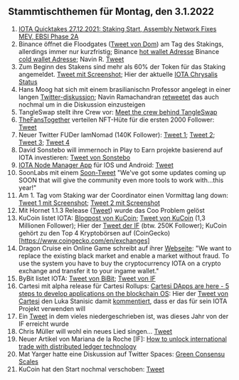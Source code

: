 ## Stammtischthemen für Montag, den 3.1.2022

1. [IOTA Quicktakes 27.12.2021: Staking Start, Assembly Network Fixes MEV, EBSI Phase 2A](https://www.youtube.com/watch?v=nmGmi9TXH7o)
2. Binance öffnet die Floodgates ([Tweet von Dom](https://twitter.com/DomSchiener/status/1475744400085065728?s=20)) am Tag des Stakings, allerdings immer nur kurzfristig; Binance [hot wallet Adresse](https://explorer.iota.org/mainnet/addr/iota1qrp7wn7ag964yh7r6csphg8l47q9ehlpxz8tukhad09x7avjj09s5qunq87)
Binance [cold wallet Adresse](https://explorer.iota.org/mainnet/addr/iota1qrw93e6mpj8s4uxg5rxecs44uw07rc2r0awegvc9k9zdxk38rx9vs7wu9r9); Navin R. [Tweet](https://twitter.com/navinram999/status/1475820411401158660?s=20)
3. Zum Beginn des Stakens sind mehr als 60% der Token für das Staking angemeldet. [Tweet mit Screenshot](https://twitter.com/Vrom14286662/status/1475801963539226626?s=20); Hier der aktuelle [IOTA Chrysalis Status](https://chrysalis.iota.org/status)
4. Hans Moog hat sich mit einem brasilianischn Professor angelegt in einer langen [Twitter-diskussion](https://twitter.com/hus_qy/status/1383766171736961033?s=20); Navin Ramachandran [retweetet](https://twitter.com/navinram999/status/1476301207035596800?s=20) das auch nochmal um in die Diskussion einzusteigen
5. TangleSwap stellt ihre Crew vor: [Meet the crew behind TangleSwap](https://tangleswap.medium.com/meet-the-crew-behind-tangleswap-1d85c21af876)
6. [TheFansTogether](https://twitter.com/TheFansTogether) verteilen NFT-Hüte für die ersten 2000 Follower: [Tweet](https://twitter.com/TheFansTogether/status/1475890927478706177?s=20)
7. Neuer Twitter FUDer IamNomad (140K Follower): [Tweet 1](https://twitter.com/IamNomad/status/1475900242474283009?s=20); [Tweet 2](https://twitter.com/IamNomad/status/1475900443247185930?s=20); [Tweet 3](https://twitter.com/IamNomad/status/1475927519585050636?s=20); [Tweet 4](https://twitter.com/IamNomad/status/1475932866743881728?s=20)
8. David Sonstebo will immernoch in Play to Earn projekte basierend auf IOTA investieren: [Tweet von Sonstebo](https://twitter.com/DavidSonstebo/status/1475915881054154755?s=20)
9. [IOTA Node Manager App](https://iota-node-manager.devster-hh.de/) für IOS und Android: [Tweet](https://twitter.com/marcel_pochert/status/1475850233607299083?s=20)
10. SoonLabs mit einem [Soon-Tweet](https://twitter.com/soon_labs/status/1474329662352359426?s=20) "We've got some updates coming up SOON that will give the community even more tools to work with...this year!"
11. Am 1. Tag vom Staking war der Coordinator einen Vormittag lang down: [Tweet 1 mit Screenshot](https://twitter.com/Vrom14286662/status/1476091583409885187?s=20); [Tweet 2 mit Screenshot](https://twitter.com/IOTA_crypto/status/1476101564230209543?s=20)
12. Mit Hornet 1.1.3 Release ([Tweet](https://twitter.com/GoHornet/status/1476148078411272192?s=20)) wurde das Coo Problem gelöst
13. KuCoin listet IOTA: [Blogpost von KuCoin](https://www.kucoin.com/news/en-iota-iota-gets-listed-on-kucoin); [Tweet von KuCoin](https://twitter.com/kucoincom/status/1476128357565837315?s=20) (1,3 Millionen Follower); Hier der [Tweet der IF](https://twitter.com/iota/status/1476171394656444419?s=20) (btw. 250K Follower); KuCoin gehört zu den Top 4 Kryptobörsen auf (CoinGecko)[https://www.coingecko.com/en/exchanges]
14. Dragon Cruise ein Online Game schreibt auf ihrer [Webseite](https://dragon-crusade.one/): "We want to replace the existing black market and enable a market without fraud. To use the system you have to buy the cryptocurrency IOTA on a crypto exchange and transfer it to your ingame wallet."
15. ByBit listet IOTA: [Tweet von BiBit](https://twitter.com/Bybit_Official/status/1476180714332827652?s=20); [Tweet von IF](https://twitter.com/iota/status/1476235719316320256?s=20)
16. Cartesi mit alpha release für Cartesi Rollups: [Cartesi DApps are here - 5 steps to develop applications on the blockchain OS](https://medium.com/cartesi/cartesi-dapps-are-here-e07f358207d6): Hier der [Tweet von Cartesi](https://twitter.com/cartesiproject/status/1476342010734911491?s=20) den Luka Stanisic damit [kommentiert](https://twitter.com/lukastanisic99/status/1476456805622501376?s=20), dass er das für sein IOTA Projekt verwenden will
17. Ein [Tweet](https://twitter.com/Deep_Sea_Iotan/status/1476311903580213249?s=20) in dem vieles niedergeschrieben ist, was dieses Jahr von der IF erreicht wurde
18. Chris Müller will wohl ein neues Lied singen... [Tweet](https://twitter.com/ChrisMuellerHI/status/1476448799212060672?s=20)
19. Neuer Artikel von Mariana de la Roche [IF]: [How to unlock international trade with distributed ledger technology](https://apolitical.co/solution-articles/en/how-to-unlock-international-trade-with-distributed-ledger-technology)
20. Mat Yarger hatte eine Diskussion auf Twitter Spaces: [Green Consensu Scales](https://twitter.com/Mat_Yarger/status/1475994705229922307?t=LsAcNLAAVdvaaiBaWutZ1Q&s=19)
21. KuCoin hat den Start nochmal verschoben: [Tweet](https://twitter.com/1otaK1ng/status/1476480253908463617?s=20)
